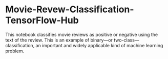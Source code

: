 # Movie-Revew-Classification-TensorFlow-Hub
This notebook classifies movie reviews as positive or negative using the text of the review. This is an example of binary—or two-class—classification, an important and widely applicable kind of machine learning problem.
